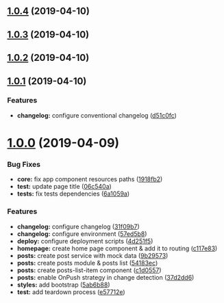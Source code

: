 <a name="1.0.4"></a>
## [1.0.4](https://github.com/pawtwa/angular-test-facebook/compare/v1.0.3...v1.0.4) (2019-04-10)



<a name="1.0.3"></a>
## [1.0.3](https://github.com/pawtwa/angular-test-facebook/compare/v1.0.2...v1.0.3) (2019-04-10)



<a name="1.0.2"></a>
## [1.0.2](https://github.com/pawtwa/angular-test-facebook/compare/v1.0.1...v1.0.2) (2019-04-10)



<a name="1.0.1"></a>
## [1.0.1](https://github.com/pawtwa/angular-test-facebook/compare/v1.0.0...v1.0.1) (2019-04-10)


### Features

* **changelog:** configure conventional changelog ([d51c0fc](https://github.com/pawtwa/angular-test-facebook/commit/d51c0fc))



<a name="1.0.0"></a>
# [1.0.0](https://github.com/pawtwa/angular-test-facebook/compare/57ed5b8...v1.0.0) (2019-04-09)


### Bug Fixes

* **core:** fix app component resources paths ([1918fb2](https://github.com/pawtwa/angular-test-facebook/commit/1918fb2))
* **test:** update page title ([06c540a](https://github.com/pawtwa/angular-test-facebook/commit/06c540a))
* **tests:** fix tests dependencies ([6a1059a](https://github.com/pawtwa/angular-test-facebook/commit/6a1059a))


### Features

* **changelog:** configure changelog ([31f09b7](https://github.com/pawtwa/angular-test-facebook/commit/31f09b7))
* **changelog:** configure environment ([57ed5b8](https://github.com/pawtwa/angular-test-facebook/commit/57ed5b8))
* **deploy:** configure deployment scripts ([4d251f5](https://github.com/pawtwa/angular-test-facebook/commit/4d251f5))
* **homepage:** create home page component & add it to routing ([c117e83](https://github.com/pawtwa/angular-test-facebook/commit/c117e83))
* **posts:** create post service with mock data ([9b29573](https://github.com/pawtwa/angular-test-facebook/commit/9b29573))
* **posts:** create posts module & posts list ([54183ec](https://github.com/pawtwa/angular-test-facebook/commit/54183ec))
* **posts:** create posts-list-item component ([c1d0557](https://github.com/pawtwa/angular-test-facebook/commit/c1d0557))
* **posts:** enable OnPush strategy in change detection ([37d2dd6](https://github.com/pawtwa/angular-test-facebook/commit/37d2dd6))
* **styles:** add bootstrap ([5ab6b88](https://github.com/pawtwa/angular-test-facebook/commit/5ab6b88))
* **test:** add teardown process ([e57712e](https://github.com/pawtwa/angular-test-facebook/commit/e57712e))



